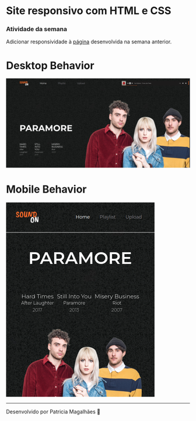 # Site responsivo com HTML e CSS

### Atividade da semana

Adicionar responsividade à [página](https://github.com/pmagalhaes2/atividades-reprograma/blob/main/HTML-CSS-I/README.md) desenvolvida na semana anterior.

# Desktop Behavior

![Image](https://github.com/pmagalhaes2/atividades-reprograma/blob/main/HTML-CSS-I/assets/images/page.png?raw=true)

# Mobile Behavior

![Image](https://github.com/pmagalhaes2/atividades-reprograma/blob/main/HTML-CSS-II/assets/images/mobile-page.png?raw=true)

---

Desenvolvido por Patricia Magalhães 💙
